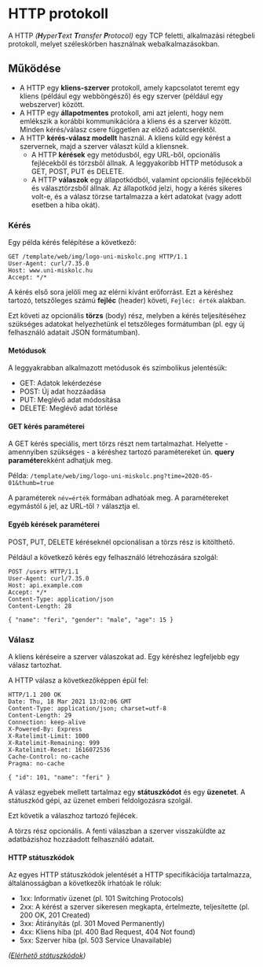 # HTTP protokoll

A HTTP _(**H**yper**T**ext **T**ransfer **P**rotocol)_ egy TCP feletti, alkalmazási rétegbeli protokoll, melyet széleskörben használnak webalkalmazásokban.

## Működése

* A HTTP egy **kliens-szerver** protokoll, amely kapcsolatot teremt egy kliens (például egy webböngésző) és egy szerver (például egy webszerver) között.
* A HTTP egy **állapotmentes** protokoll, ami azt jelenti, hogy nem emlékszik a korábbi kommunikációra a kliens és a szerver között. Minden kérés/válasz csere független az előző adatcseréktől.
* A HTTP **kérés-válasz modellt** használ. A kliens küld egy kérést a szervernek, majd a szerver választ küld a kliensnek.
    * A HTTP **kérések** egy metódusból, egy URL-ből, opcionális fejlécekből és törzsből állnak. A leggyakoribb HTTP metódusok a GET, POST, PUT és DELETE.
    * A HTTP **válaszok** egy állapotkódból, valamint opcionális fejlécekből és választörzsből állnak. Az állapotkód jelzi, hogy a kérés sikeres volt-e, és a válasz törzse tartalmazza a kért adatokat (vagy adott esetben a hiba okát).

### Kérés

Egy példa kérés felépítése a következő:

```http
GET /template/web/img/logo-uni-miskolc.png HTTP/1.1
User-Agent: curl/7.35.0
Host: www.uni-miskolc.hu
Accept: */*
```

A kérés első sora jelöli meg az elérni kívánt erőforrást. Ezt a kéréshez tartozó, tetszőleges számú **fejléc** (header) követi, `Fejléc: érték` alakban.

Ezt követi az opcionális **törzs** (body) rész, melyben a kérés teljesítéséhez szükséges adatokat helyezhetünk el tetszőleges formátumban (pl. egy új felhasználó adatait JSON formátumban).

#### Metódusok
A leggyakrabban alkalmazott metódusok és szimbolikus jelentésük:

- GET: Adatok lekérdezése
- POST: Új adat hozzáadása
- PUT: Meglévő adat módosítása
- DELETE: Meglévő adat törlése

#### GET kérés paraméterei
A GET kérés speciális, mert törzs részt nem tartalmazhat. Helyette - amennyiben szükséges - a kéréshez tartozó paramétereket ún. **query paraméter**ekként adhatjuk meg.

Példa: `/template/web/img/logo-uni-miskolc.png?time=2020-05-01&thumb=true`

A paraméterek `név=érték` formában adhatóak meg. A paramétereket egymástól `&` jel, az URL-től `?` választja el.

#### Egyéb kérések paraméterei
POST, PUT, DELETE kéréseknél opcionálisan a törzs rész is kitölthető.

Például a következő kérés egy felhasználó létrehozására szolgál:

```http
POST /users HTTP/1.1
User-Agent: curl/7.35.0
Host: api.example.com
Accept: */*
Content-Type: application/json
Content-Length: 28

{ "name": "feri", "gender": "male", "age": 15 }
```

### Válasz

A kliens kéréseire a szerver válaszokat ad. Egy kéréshez legfeljebb egy válasz tartozhat.

A HTTP válasz a következőképpen épül fel:

```http
HTTP/1.1 200 OK
Date: Thu, 18 Mar 2021 13:02:06 GMT
Content-Type: application/json; charset=utf-8
Content-Length: 29
Connection: keep-alive
X-Powered-By: Express
X-Ratelimit-Limit: 1000
X-Ratelimit-Remaining: 999
X-Ratelimit-Reset: 1616072536
Cache-Control: no-cache
Pragma: no-cache

{ "id": 101, "name": "feri" }
```

A válasz egyebek mellett tartalmaz egy **státuszkódot** és egy **üzenetet**. A státuszkód gépi, az üzenet emberi feldolgozásra szolgál.<br>

Ezt követik a válaszhoz tartozó fejlécek.

A törzs rész opcionális. A fenti válaszban a szerver visszaküldte az adatbázishoz hozzáadott felhasználó adatait.

#### HTTP státuszkódok
Az egyes HTTP státuszkódok jelentését a HTTP specifikációja tartalmazza, általánosságban a következők írhatóak le róluk:

- 1xx: Informatív üzenet (pl. 101 Switching Protocols)
- 2xx: A kérést a szerver sikeresen megkapta, értelmezte, teljesítette (pl. 200 OK, 201 Created)
- 3xx: Átirányítás (pl. 301 Moved Permanently)
- 4xx: Kliens hiba (pl. 400 Bad Request, 404 Not found)
- 5xx: Szerver hiba (pl. 503 Service Unavailable)

_([Elérhető státuszkódok](https://tools.ietf.org/html/rfc2616#section-10))_
